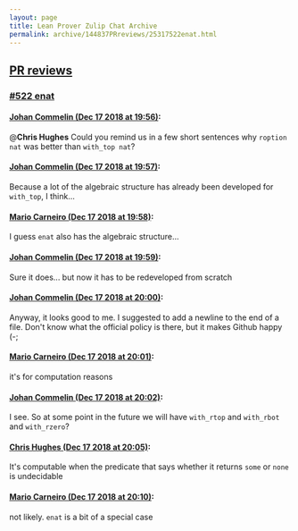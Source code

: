 ```yaml
---
layout: page
title: Lean Prover Zulip Chat Archive 
permalink: archive/144837PRreviews/25317522enat.html
---
```


## [PR reviews](index.html)
### [#522 enat](25317522enat.html)

#### [Johan Commelin (Dec 17 2018 at 19:56)](https://leanprover.zulipchat.com/#narrow/stream/144837-PR%20reviews/topic/%23522%20enat/near/152051261):
@**Chris Hughes** Could you remind us in a few short sentences why `roption nat` was better than `with_top nat`?

#### [Johan Commelin (Dec 17 2018 at 19:57)](https://leanprover.zulipchat.com/#narrow/stream/144837-PR%20reviews/topic/%23522%20enat/near/152051296):
Because a lot of the algebraic structure has already been developed for `with_top`, I think...

#### [Mario Carneiro (Dec 17 2018 at 19:58)](https://leanprover.zulipchat.com/#narrow/stream/144837-PR%20reviews/topic/%23522%20enat/near/152051413):
I guess `enat` also has the algebraic structure...

#### [Johan Commelin (Dec 17 2018 at 19:59)](https://leanprover.zulipchat.com/#narrow/stream/144837-PR%20reviews/topic/%23522%20enat/near/152051467):
Sure it does... but now it has to be redeveloped from scratch

#### [Johan Commelin (Dec 17 2018 at 20:00)](https://leanprover.zulipchat.com/#narrow/stream/144837-PR%20reviews/topic/%23522%20enat/near/152051533):
Anyway, it looks good to me. I suggested to add a newline to the end of a file. Don't know what the official policy is there, but it makes Github happy (-;

#### [Mario Carneiro (Dec 17 2018 at 20:01)](https://leanprover.zulipchat.com/#narrow/stream/144837-PR%20reviews/topic/%23522%20enat/near/152051598):
it's for computation reasons

#### [Johan Commelin (Dec 17 2018 at 20:02)](https://leanprover.zulipchat.com/#narrow/stream/144837-PR%20reviews/topic/%23522%20enat/near/152051692):
I see. So at some point in the future we will have `with_rtop` and `with_rbot` and `with_rzero`?

#### [Chris Hughes (Dec 17 2018 at 20:05)](https://leanprover.zulipchat.com/#narrow/stream/144837-PR%20reviews/topic/%23522%20enat/near/152051878):
It's computable when the predicate that says whether it returns `some` or `none` is undecidable

#### [Mario Carneiro (Dec 17 2018 at 20:10)](https://leanprover.zulipchat.com/#narrow/stream/144837-PR%20reviews/topic/%23522%20enat/near/152052240):
not likely. `enat` is a bit of a special case

